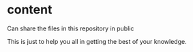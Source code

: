 # content
Can share the files in this repository in public

This is just to help you all in getting the best of your knowledge.
